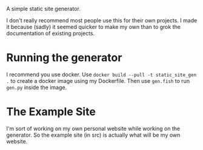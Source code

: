 A simple static site generator.

I don't really recommend most people use this for their own projects. I made it
because (sadly) it seemed quicker to make my own than to grok the documentation
of existing projects.

# Running the generator

I recommend you use docker.
Use `docker build --pull -t static_site_gen .` to create a docker image using my Dockerfile.
Then use `gen.fish` to run `gen.py` inside the image.

# The Example Site

I'm sort of working on my own personal website while working on the generator.
So the example site (in src) is actually what will be my own website.
